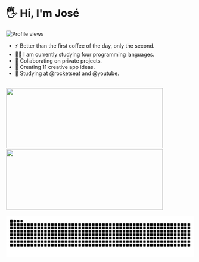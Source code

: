 <h1 align="left">🖐 Hi, I'm José</h1>
<p align="left"> <img src="https://komarev.com/ghpvc/?username=karaz0v&color=yellow" alt="Profile views" /> </p>


- ⚡ Better than the first coffee of the day, only the second.
- 👨‍💻 I am currently studying four programming languages.
- 🌱 Collaborating on private projects.
- 🥷 Creating 11 creative app ideas.
- 💜 Studying at @rocketseat and @youtube.

<br>


<div align="left">
  <a href="https://github.com/karaz0v">
  <img width="420px" height="162px" src="https://github-readme-stats.vercel.app/api?username=karaz0v&show_icons=true&theme=tokyonight&include_all_commits=true&count_private=true"/>
  <img width="420px" height="162px" src="https://github-readme-stats.vercel.app/api/top-langs/?username=karaz0v&layout=compact&langs_count=7&theme=tokyonight"/>
</div>

![Snake animation](https://github.com/karaz0v/karaz0v/blob/output/github-contribution-grid-snake.svg)
